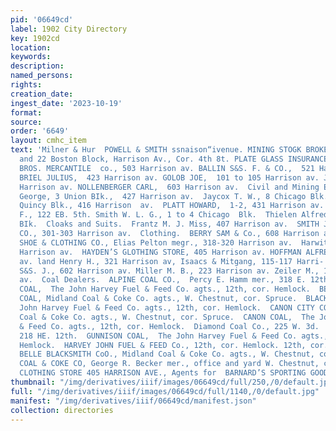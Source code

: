 ```yaml
---
pid: '06649cd'
label: 1902 City Directory
key: 1902cd
location: 
keywords: 
description: 
named_persons: 
rights: 
creation_date: 
ingest_date: '2023-10-19'
format: 
source: 
order: '6649'
layout: cmhc_item
text: 'Milner & Hur  POWELL & SMITH ssnaison“ivenue. MINING STOGK BROKERS  CLG 352  21
  and 22 Boston Block, Harrison Av., Cor. 4th 8t. PLATE GLASS INSURANCE.  COA     Cigars—Wholesale.  BAER
  BROS. MERCANTILE  co., 503 Harrison av. BALLIN S&S. F. & CO.,  521 Harrison av.
  BRIEL JULIUS,  423 Harrison av. GOLOB JOE,  101 to 105 Harrison av. JANOWITZ G.,  519
  Harrison av. NOLLENBERGER CARL,  603 Harrison av.  Civil and Mining Engineers.  Holland
  George, 3 Union BIk.,  427 Harrison av.  Jaycox T. W., 8 Chicago Blk. McNAIR & HOSKIN,  2-3
  Quincy Blk., 416 Harrison  av.  PLATT HOWARD,  1-2, 431 Harrison av. Saunders C.
  F., 122 EB. 5th. Smith W. L. G., 1 to 4 Chicago  Blk.  Thielen Alfred, 19 Boston
  BIk.  Cloaks and Suits.  Frantz M. J. Miss, 407 Harrison av.  SMITH J. W. DRY GOODS
  CO., 301-303 Harrison av.  Clothing.  BERRY SAM & Co., 608 Harrison av.  FAMOUS
  SHOE & CLOTHING CO., Elias Pelton megr., 318-320 Harrison av.  Harwitz Joseph, 213
  Harrison av.  HAYDEN’S GLOTHING STORE, 405 Harrison av. HOFFMAN ALFRED, 502 Harrison
  av. land Henry H., 321 Harrison av, Isaacs & Mitgang, 115-117 Harri- son av. McROBBIE
  S&S. J., 602 Harrison av. Miller M. B., 223 Harrison av. Zeiler M., 112 Harrison
  av.  Coal Dealers.  ALPINE COAL CO.,  Percy E. Hamm mer., 318 E. 12th.  ANTHRACITE
  COAL,  The John Harvey Fuel & Feed Co. agts., 12th, cor. Hemlock.  BERWIND BLACKSMITH
  COAL, Midland Coal & Coke Co. agts., W. Chestnut, cor. Spruce.  BLACKSMITH COAL,  The
  John Harvey Fuel & Feed Co. agts., 12th, cor. Hemlock.  CANON CITY COAL,  Midland
  Coal & Coke Co. agts., W. Chestnut, cor. Spruce.  CANON COAL,  The John Harvey Fuel
  & Feed Co. agts., 12th, cor. Hemlock.  Diamond Coal Co., 225 W. 3d.  Gibbons John,
  218 HE. 12th.  GUNNISON COAL,  The John Harvey Fuel & Feed Co. agts., 12th, cor.
  Hemlock.  HARVEY JOHN FUEL & FEED Co., 12th, cor. Hemlock. 12th, cor. Hemlock.  LA
  BELLE BLACKSMITH CoO., Midland Coal & Coke Co. agts., W. Chestnut, cor. Spruce.  MIDLAND
  COAL & COKE CO, George R. Becker mer., office and yard W. Chestnut, cor. Spruce.     HAYDEN’S
  CLOTHING STORE 405 HARRISON AVE., Agents for  BARNARD’S SPORTING GOODS '
thumbnail: "/img/derivatives/iiif/images/06649cd/full/250,/0/default.jpg"
full: "/img/derivatives/iiif/images/06649cd/full/1140,/0/default.jpg"
manifest: "/img/derivatives/iiif/06649cd/manifest.json"
collection: directories
---
```

